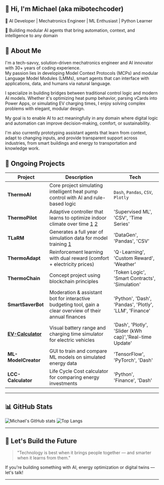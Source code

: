 ## 👋 Hi, I'm Michael (aka mibotechcoder) ##

🚀 AI Developer | Mechatronics Engineer | ML Enthusiast | Python Learner

🎯 Building modular AI agents that bring automation, context, and intelligence to any domain

## 🧠 About Me

I'm a tech-savvy, solution-driven mechatronics engineer and AI innovator with 30+ years of coding experience.  
My passion lies in developing Model Context Protocols (MCPs) and modular Language Model Modules (LMMs), smart agents that can interface with applications, data, and humans via natural language.

I specialize in building bridges between traditional control logic and modern AI models. Whether it's optimizing heat pump behavior, parsing vCards into Power Apps, or simulating EV charging times, I enjoy solving complex problems with elegant, modular design.

My goal is to enable AI to act meaningfully in any domain where digital logic and automation can improve decision-making, comfort, or sustainability.

I'm also currently prototyping assistant agents that learn from context, adapt to changing inputs, and provide transparent support across industries, from smart buildings and energy to transportation and knowledge work.

<!-- 📫 Reach me at **michael@wolfnova.ai**  
🌐 LinkedIn: [linkedin.com/in/ditt-namn](https://linkedin.com/in/ditt-namn) -->

## 🔬 Ongoing Projects

| Project | Description | Tech |
|--------|-------------|------|
| **ThermoAI** | Core project simulating intelligent heat pump control with AI and rule-based logic | `Dash`, `Pandas`, `CSV`, `Plotly` |
| **ThermoPilot** | Adaptive controller that learns to optimize indoor climate over time [1](assets/01_ThermoPilot_Grdm.png) [2](assets/01_ThermoPilot_OnOff.png) | 'Supervised ML', 'CSV', 'Time Series' |
| **TLaRM** | 	Generates a full year of simulation data for model training [1](assets/02_TLaRM.png) | 'DataGen', 'Pandas', 'CSV' |
| **ThermoAdapt** | Reinforcement learning with dual reward (comfort + electricity prices) | 'Q-Learning', 'Custom Reward', 'Weather' |
| **ThermoChain** | Concept project using blockchain principles | 'Token Logic', 'Smart Contracts', 'Simulation' |
| **SmartSaverBot** | Moderation & assistant bot for interactive budgeting tool, gain a clear overview of their annual finances | 'Python', 'Dash', 'Pandas', 'Plotly', 'LLM', 'Finance' |
| **[EV-Calculator](https://ev-charge-simulator.onrender.com/)** | Visual battery range and charging time simulator for electric vehicles | 'Dash', 'Plotly', 'Slider (kWh cap)','Real-time Update' |
| **ML-ModelCreator** | GUI to train and compare ML models on simulated energy data | 'TensorFlow', 'PyTorch', 'Dash' |
| **LCC-Calculator** | Life Cycle Cost calculator for comparing energy investments | 'Python', 'Finance', 'Dash' |


---

## 📊 GitHub Stats

![Michael's GitHub stats](https://github-readme-stats.vercel.app/api?username=mibotechcoder&show_icons=true&theme=tokyonight)
![Top Langs](https://github-readme-stats.vercel.app/api/top-langs/?username=mibotechcoder&layout=compact&theme=tokyonight)

---

## 🚀 Let's Build the Future

> "Technology is best when it brings people together — and smarter when it learns from them."

If you're building something with AI, energy optimization or digital twins — let's talk!

---

<!--
**mibotechcoder/mibotechcoder** is a ✨ _special_ ✨ repository because its `README.md` (this file) appears on your GitHub profile.

Here are some ideas to get you started:

- 🔭 I’m currently working on ...
- 🌱 I’m currently learning ...
- 👯 I’m looking to collaborate on ...
- 🤔 I’m looking for help with ...
- 💬 Ask me about ...
- 📫 How to reach me: ...
- 😄 Pronouns: ...
- ⚡ Fun fact: ...
-->
